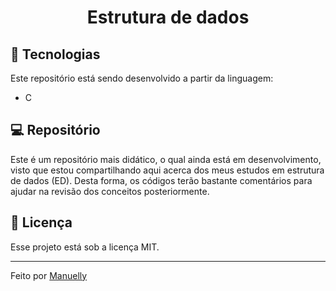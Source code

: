 <h1 align="center"> Estrutura de dados </h1>

## 🚀 Tecnologias

Este repositório está sendo desenvolvido a partir da linguagem:

- C

## 💻 Repositório

Este é um repositório mais didático, o qual ainda está em desenvolvimento, visto que estou compartilhando aqui acerca dos meus estudos em estrutura de dados (ED). Desta forma, os códigos terão bastante comentários para ajudar na revisão dos conceitos posteriormente.

## :memo: Licença

Esse projeto está sob a licença MIT.

---

Feito por [Manuelly](https://github.com/Manuelly1)
